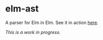 # elm-ast

A parser for Elm in Elm. See it in action [here][demo].

*This is a work in progress.*


[demo]: http://bogdanp.github.io/elm-ast/example/
